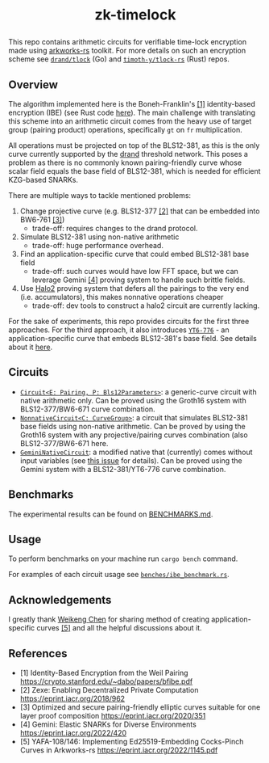 # <p align="center"> zk-timelock </p>
This repo contains arithmetic circuits for verifiable time-lock encryption made using [arkworks-rs](https://github.com/arkworks-rs) toolkit. For more details on such an encryption scheme see [`drand/tlock`](https://github.com/drand/tlock) (Go) and [`timoth-y/tlock-rs`](https://github.com/timoth-y/tlock-rs) (Rust) repos.

## Overview
The algorithm implemented here is the Boneh-Franklin's [\[1\]](https://crypto.stanford.edu/~dabo/papers/bfibe.pdf) identity-based encryption (IBE) (see Rust code [here](https://github.com/timoth-y/tlock-rs/blob/main/tlock/src/ibe.rs#L19)). The main challenge with translating this scheme into an arithmetic circuit comes from the heavy use of target group (pairing product) operations, specifically `gt` on `fr` multiplication.

All operations must be projected on top of the BLS12-381, as this is the only curve currently supported by the [drand](https://drand.love/) threshold network. This poses a problem as there is no commonly known pairing-friendly curve whose scalar field equals the base field of BLS12-381, which is needed for efficient KZG-based SNARKs.

There are multiple ways to tackle mentioned problems:
1. Change projective curve (e.g. BLS12-377 [\[2\]](https://eprint.iacr.org/2018/962) that can be embedded into BW6-761 [\[3\]](https://eprint.iacr.org/2020/351))
    - trade-off: requires changes to the drand protocol.
2. Simulate BLS12-381 using non-native arithmetic
    - trade-off: huge performance overhead.
3. Find an application-specific curve that could embed BLS12-381 base field
    - trade-off: such curves would have low FFT space, but we can leverage Gemini [\[4\]](https://eprint.iacr.org/2022/420) proving system to handle such brittle fields.
4. Use [Halo2](https://github.com/zcash/halo2) proving system that defers all the pairings to the very end (i.e. accumulators), this makes nonnative operations cheaper
    - trade-off: dev tools to construct a halo2 circuit are currently lacking.

For the sake of experiments, this repo provides circuits for the first three approaches. For the third approach, it also introduces [`YT6-776`](./src/yt6_776) - an application-specific curve that embeds BLS12-381's base field. See details about it [here](./src/yt6_776).

## Circuits
- [`Circuit<E: Pairing, P: Bls12Parameters>`](https://github.com/timoth-y/zk-timelock/blob/main/src/circuits.rs#L41): a generic-curve circuit with native arithmetic only. Can be proved using the Groth16 system with BLS12-377/BW6-671 curve combination.
- [`NonnativeCircuit<C: CurveGroup>`](https://github.com/timoth-y/zk-timelock/blob/main/src/circuits.rs#L327): a circuit that simulates BLS12-381 base fields using non-native arithmetic. Can be proved by using the Groth16 system with any projective/pairing curves combination (also BLS12-377/BW6-671 here.
- [`GeminiNativeCircuit`](https://github.com/timoth-y/zk-timelock/blob/main/src/circuits.rs#L327): a modified native that (currently) comes without input variables (see [this issue](https://github.com/arkworks-rs/gemini/issues/5) for details). Can be proved using the Gemini system with a BLS12-381/YT6-776 curve combination.

## Benchmarks
The experimental results can be found on [BENCHMARKS.md](./BENCHMARKS.md).

## Usage
To perform benchmarks on your machine run `cargo bench` command.

For examples of each circuit usage see [`benches/ibe_benchmark.rs`](https://github.com/timoth-y/zk-timelock/blob/main/benches/ibe_benchmark.rs).

## Acknowledgements
I greatly thank [Weikeng Chen](https://github.com/weikengchen) for sharing method of creating application-specific curves [\[5\]](https://eprint.iacr.org/2022/1145.pdf) and all the helpful discussions about it.

## References
- \[1\] Identity-Based Encryption from the Weil Pairing https://crypto.stanford.edu/~dabo/papers/bfibe.pdf
- \[2\] Zexe: Enabling Decentralized Private Computation https://eprint.iacr.org/2018/962
- \[3\] Optimized and secure pairing-friendly elliptic curves suitable for one layer proof composition https://eprint.iacr.org/2020/351
- \[4\] Gemini: Elastic SNARKs for Diverse Environments https://eprint.iacr.org/2022/420
- \[5\] YAFA-108/146: Implementing Ed25519-Embedding Cocks-Pinch Curves in Arkworks-rs https://eprint.iacr.org/2022/1145.pdf

